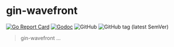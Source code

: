 # gin-wavefront

[![Go Report Card](https://goreportcard.com/badge/github.com/retgits/gin-wavefront?style=flat-square)](https://goreportcard.com/report/github.com/retgits/gin-wavefront)
[![Godoc](https://img.shields.io/badge/godoc-reference-blue.svg?style=flat-square)](https://godoc.org/github.com/retgits/gin-wavefront)
![GitHub](https://img.shields.io/github/license/retgits/gin-wavefront?style=flat-square)
![GitHub tag (latest SemVer)](https://img.shields.io/github/v/tag/retgits/gin-wavefront?sort=semver&style=flat-square)

> gin-wavefront ...